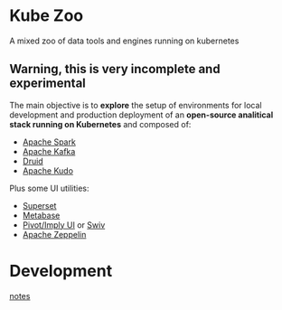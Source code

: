 # Kube Zoo
A mixed zoo of data tools and engines running on kubernetes

## **Warning**, this is very incomplete and experimental

The main objective is to **explore** the setup of environments for local development and production deployment of an **open-source analitical stack running on Kubernetes** and composed of:
- [Apache Spark](https://spark.apache.org/)
- [Apache Kafka](https://kafka.apache.org/)
- [Druid](druid.io/)
- [Apache Kudo](https://kudu.apache.org/)

Plus some UI utilities:
- [Superset](https://github.com/apache/incubator-superset)
- [Metabase](https://metabase.com)
- [Pivot/Imply UI](https://imply.io) or [Swiv](https://github.com/yahoo/swiv)
- [Apache Zeppelin](https://zeppelin.apache.org)

# Development
[notes](DEV.md)